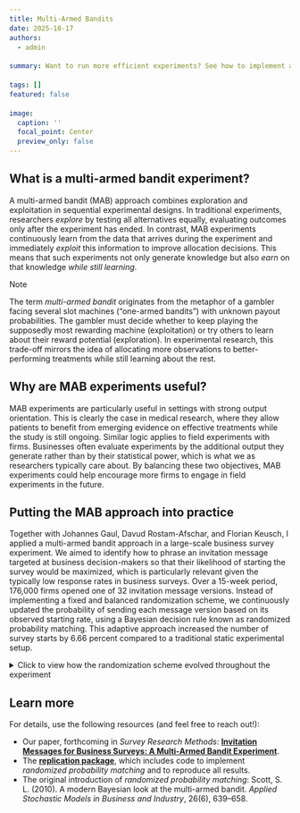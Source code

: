 ```yaml
---
title: Multi-Armed Bandits
date: 2025-10-17
authors:
  - admin

summary: Want to run more efficient experiments? See how to implement adaptive randomization in sequential experimental setups.

tags: []
featured: false

image:
  caption: ''
  focal_point: Center
  preview_only: false
---
```


## What is a multi-armed bandit experiment?
A multi-armed bandit (MAB) approach combines exploration and exploitation in sequential experimental designs. In traditional experiments, researchers *explore* by testing all alternatives equally, evaluating outcomes only after the experiment has ended. In contrast, MAB experiments continuously learn from the data that arrives during the experiment and immediately *exploit* this information to improve allocation decisions. This means that such experiments not only generate knowledge but also *earn* on that knowledge *while still learning*.

> [!NOTE]
> The term *multi-armed bandit* originates from the metaphor of a gambler facing several slot machines (“one-armed bandits”) with unknown payout probabilities. The gambler must decide whether to keep playing the supposedly most rewarding machine (exploitation) or try others to learn about their reward potential (exploration). In experimental research, this trade-off mirrors the idea of allocating more observations to better-performing treatments while still learning about the rest.

## Why are MAB experiments useful?
MAB experiments are particularly useful in settings with strong output orientation. This is clearly the case in medical research, where they allow patients to benefit from emerging evidence on effective treatments while the study is still ongoing. Similar logic applies to field experiments with firms. Businesses often evaluate experiments by the additional output they generate rather than by their statistical power, which is what we as researchers typically care about. By balancing these two objectives, MAB experiments could help encourage more firms to engage in field experiments in the future.

## Putting the MAB approach into practice
Together with Johannes Gaul, Davud Rostam-Afschar, and Florian Keusch, I applied a multi-armed bandit approach in a large-scale business survey experiment. We aimed to identify how to phrase an invitation message targeted at business decision-makers so that their likelihood of starting the survey would be maximized, which is particularly relevant given the typically low response rates in business surveys. Over a 15-week period, 176,000 firms opened one of 32 invitation message versions. Instead of implementing a fixed and balanced randomization scheme, we continuously updated the probability of sending each message version based on its observed starting rate, using a Bayesian decision rule known as randomized probability matching. This adaptive approach increased the number of survey starts by 6.66 percent compared to a traditional static experimental setup.

<details>
<summary>Click to view how the randomization scheme evolved throughout the experiment</summary>

![Evolution of distribution weights during the experiment](weights.jpg)  
*Figure: Evolution of the distribution weights over the 15-week experimental period. Each interval represents the cumulative distribution share of one message version.*

</details>

## Learn more

For details, use the following resources (and feel free to reach out!):  

- Our paper, forthcoming in *Survey Research Methods*: [**Invitation Messages for Business Surveys: A Multi-Armed Bandit Experiment**](https://papers.ssrn.com/sol3/papers.cfm?abstract_id=5053083).  
- The [**replication package**](https://search.gesis.org/research_data/SDN-10.7802-2836), which includes code to implement *randomized probability matching* and to reproduce all results.  
- The original introduction of *randomized probability matching*: Scott, S. L. (2010). A modern Bayesian look at the multi-armed bandit. *Applied Stochastic Models in Business and Industry*, 26(6), 639–658.

